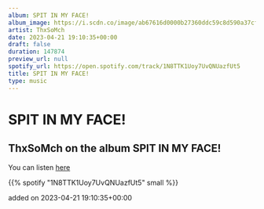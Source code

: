 ```yaml
---
album: SPIT IN MY FACE!
album_image: https://i.scdn.co/image/ab67616d0000b27360ddc59c8d590a37cf2348f3
artist: ThxSoMch
date: 2023-04-21 19:10:35+00:00
draft: false
duration: 147874
preview_url: null
spotify_url: https://open.spotify.com/track/1N8TTK1Uoy7UvQNUazfUt5
title: SPIT IN MY FACE!
type: music
---
```



# SPIT IN MY FACE!

## ThxSoMch on the album SPIT IN MY FACE!

You can listen [here](https://open.spotify.com/track/1N8TTK1Uoy7UvQNUazfUt5)

{{% spotify "1N8TTK1Uoy7UvQNUazfUt5" small %}}

added on 2023-04-21 19:10:35+00:00